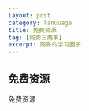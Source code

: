 ```yaml
---
layout: post
category: lanuuage
title: 免费资源
tag: [阿秀三两事]
excerpt: 阿秀的学习圈子
---
```






## 免费资源



免费资源

